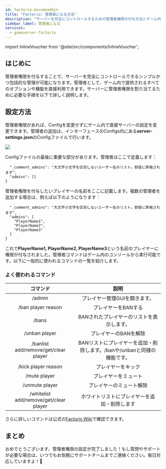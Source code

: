 ```yaml
---
id: factorio-becomeadmin
title: "Factorio: 管理者になる方法"
description: "サーバーを完全にコントロールするための管理者権限の付与方法とゲーム内オプションの効果的な管理方法をチェック → 今すぐ詳しく見る"
sidebar_label: 管理者になる
services:
  - gameserver-factorio
---
```


import InlineVoucher from '@site/src/components/InlineVoucher';

## はじめに
管理者権限を付与することで、サーバーを完全にコントロールできるシンプルかつ包括的な管理が可能になります。管理者として、ゲーム内で提供されるすべてのオプションや機能を直接利用できます。サーバーに管理者権限を割り当てるために必要な手順を以下で詳しく説明します。  
<InlineVoucher />

## 設定方法

管理者権限があれば、Configを変更せずにゲーム内で直接サーバーの設定を変更できます。管理者の追加は、インターフェースのConfigs内にある**server-settings.json**のConfigファイルで行います。

![](https://screensaver01.zap-hosting.com/index.php/s/nDGgzXfmgzqDrf5/preview)

Configファイルの最後に重要な部分があります。管理者はここで定義します：

```
  "_comment_admins": "大文字小文字を区別しないユーザー名のリスト。即座に昇格されます",
  "admins": []
}
```

管理者権限を付与したいプレイヤーの名前をここに記載します。複数の管理者を追加する場合は、例えば以下のようになります：

```
  "_comment_admins": "大文字小文字を区別しないユーザー名のリスト。即座に昇格されます",
  "admins": [
  	"PlayerName1",
  	"PlayerName2",
  	"PlayerName3"
  ]
}
```

これで**PlayerName1, PlayerName2, PlayerName3**という名前のプレイヤーに権限が付与されました。管理者コマンドはゲーム内のコンソールから実行可能です。以下に一般的に使われるコマンドの一覧を紹介します。



### よく使われるコマンド

|                コマンド                 |                         説明                          |
| :------------------------------------: | :---------------------------------------------------: |
|                 /admin                 |               プレイヤー管理GUIを開きます。               |
|           /ban player reason           |                          プレイヤーをBANする                          |
|                 /bans                  |               BANされたプレイヤーのリストを表示します。               |
|             /unban player              |                         プレイヤーのBANを解除                         |
|  /banlist add/remove/get/clear player  | BANリストにプレイヤーを追加・削除します。/banや/unbanと同様の機能です。 |
|          /kick player reason           |                         プレイヤーをキック                         |
|              /mute player              |                         プレイヤーをミュート                         |
|             /unmute player             |                        プレイヤーのミュート解除                         |
| /whitelist add/remove/get/clear player |         ホワイトリストにプレイヤーを追加・削除します          |

さらに詳しいコマンドは公式の[Factorio Wiki](https://wiki.factorio.com/Console)で確認できます。


## まとめ

おめでとうございます、管理者権限の設定が完了しました！もし質問やサポートが必要な場合は、いつでもお気軽にサポートチームまでご連絡ください。毎日対応していますよ！🙂

<InlineVoucher />